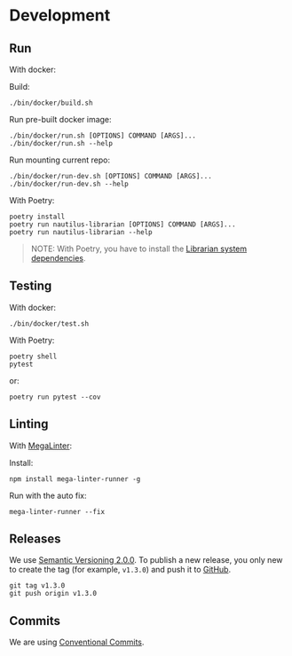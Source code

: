 # Development

## Run

With docker:

Build:

```shell
./bin/docker/build.sh
```

Run pre-built docker image:

```shell
./bin/docker/run.sh [OPTIONS] COMMAND [ARGS]...
./bin/docker/run.sh --help
```

Run mounting current repo:

```shell
./bin/docker/run-dev.sh [OPTIONS] COMMAND [ARGS]...
./bin/docker/run-dev.sh --help
```

With Poetry:

```shell
poetry install
poetry run nautilus-librarian [OPTIONS] COMMAND [ARGS]...
poetry run nautilus-librarian --help
```

> NOTE: With Poetry, you have to install the [Librarian system dependencies](https://github.com/Nautilus-Cyberneering/librarian-system-dockerfile).

## Testing

With docker:

```shell
./bin/docker/test.sh
```

With Poetry:

```shell
poetry shell
pytest
```

or:

```shell
poetry run pytest --cov
```

## Linting

With [MegaLinter](https://megalinter.github.io/latest/mega-linter-runner/#local-installation):

Install:

```shell
npm install mega-linter-runner -g
```

Run with the auto fix:

```shell
mega-linter-runner --fix
```

## Releases

We use [Semantic Versioning 2.0.0](https://semver.org/spec/v2.0.0.html). To publish a new release, you only new to create the tag (for example, `v1.3.0`) and push it to [GitHub](https://github.com/Nautilus-Cyberneering/librarian/tags).

```shell
git tag v1.3.0
git push origin v1.3.0
```

## Commits

We are using [Conventional Commits](https://www.conventionalcommits.org/en/v1.0.0/).
